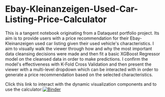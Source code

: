 # Ebay-Kleinanzeigen-Used-Car-Listing-Price-Calculator
This is a tangent notebook originating from a Dataquest portfolio project. Its aim is to provide users with a price recommendation for their Ebay-Kleinanzeigen used car listing given their used vehicle's characteristics. 
I aim to visually walk the viewer through how and why the most important data cleansing decisions were made and then fit a basic XGBoost Regressor model on the cleansed data in order to make predictions. I confirm the model's effectiveness with K-Fold Cross Validation and then present the viewer with a multi-level dropdown which can be interacted with in order to generate a price recommendation based on the selected characteristics. 

Click this link to interact with the dynamic visualization components and to use the calculator:[![Binder](https://mybinder.org/badge_logo.svg)](https://mybinder.org/v2/gh/bigarnold/Ebay-Kleinanzeigen-Used-Car-Listing-Price-Calculator/HEAD?labpath=Ebay-Kleinanzeigen%20Used%20Car%20Listings%20Analysis%20and%20Price%20Calculator.ipynb)

